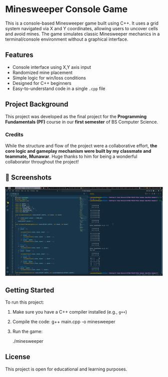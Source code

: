 # Minesweeper Console Game 

This is a console-based Minesweeper game built using C++. It uses a grid system navigated via X and Y coordinates, allowing users to uncover cells and avoid mines. The game simulates classic Minesweeper mechanics in a terminal/console environment without a graphical interface.

## Features

- Console interface using X,Y axis input  
- Randomized mine placement  
- Simple logic for win/loss conditions  
- Designed for C++ beginners  
- Easy-to-understand code in a single `.cpp` file  

## Project Background

This project was developed as the final project for the **Programming Fundamentals (PF)** course in our **first semester** of BS Computer Science.

### Credits

While the structure and flow of the project were a collaborative effort, **the core logic and gameplay mechanism were built by my classmate and teammate, Munawar**. Huge thanks to him for being a wonderful collaborator throughout the project!

## 📸 Screenshots

![](sample/pic-full-250726-1849-37.png)

## Getting Started

To run this project:

1. Make sure you have a C++ compiler installed (e.g., `g++`)
2. Compile the code:
   g++ main.cpp -o minesweeper

3. Run the game:

   
   ./minesweeper

## License

This project is open for educational and learning purposes.
